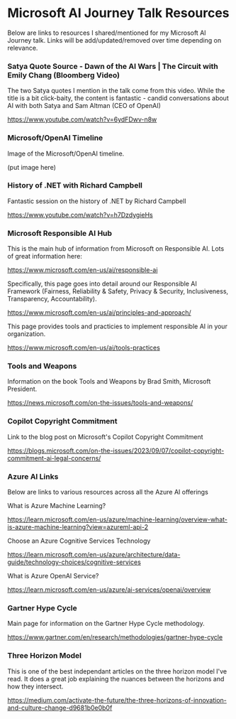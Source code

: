 # Microsoft AI Journey Talk Resources
Below are links to resources I shared/mentioned for my Microsoft AI Journey talk. Links will be add/updated/removed over time depending on relevance.

### Satya Quote Source - Dawn of the AI Wars | The Circuit with Emily Chang (Bloomberg Video)
The two Satya quotes I mention in the talk come from this video. While the title is a bit click-baity, the content is fantastic - candid conversations about AI with both Satya and Sam Altman (CEO of OpenAI)

https://www.youtube.com/watch?v=6ydFDwv-n8w

### Microsoft/OpenAI Timeline
Image of the Microsoft/OpenAI timeline.

(put image here)

### History of .NET with Richard Campbell
Fantastic session on the history of .NET by Richard Campbell

https://www.youtube.com/watch?v=h7DzdygieHs

### Microsoft Responsible AI Hub
This is the main hub of information from Microsoft on Responsible AI. Lots of great information here:

https://www.microsoft.com/en-us/ai/responsible-ai

Specifically, this page goes into detail around our Responsible AI Framework (Fairness, Reliability & Safety, Privacy & Security, Inclusiveness, Transparency, Accountability).

https://www.microsoft.com/en-us/ai/principles-and-approach/

This page provides tools and practicies to implement responsible AI in your organization.

https://www.microsoft.com/en-us/ai/tools-practices

### Tools and Weapons
Information on the book Tools and Weapons by Brad Smith, Microsoft President.

https://news.microsoft.com/on-the-issues/tools-and-weapons/

### Copilot Copyright Commitment
Link to the blog post on Microsoft's Copilot Copyright Commitment

https://blogs.microsoft.com/on-the-issues/2023/09/07/copilot-copyright-commitment-ai-legal-concerns/

### Azure AI Links
Below are links to various resources across all the Azure AI offerings

What is Azure Machine Learning?

https://learn.microsoft.com/en-us/azure/machine-learning/overview-what-is-azure-machine-learning?view=azureml-api-2

Choose an Azure Cognitive Services Technology

https://learn.microsoft.com/en-us/azure/architecture/data-guide/technology-choices/cognitive-services

What is Azure OpenAI Service?

https://learn.microsoft.com/en-us/azure/ai-services/openai/overview

### Gartner Hype Cycle
Main page for information on the Gartner Hype Cycle methodology.

https://www.gartner.com/en/research/methodologies/gartner-hype-cycle

### Three Horizon Model
This is one of the best independant articles on the three horizon model I've read. It does a great job explaining the nuances between the horizons and how they intersect.

https://medium.com/activate-the-future/the-three-horizons-of-innovation-and-culture-change-d9681b0e0b0f







